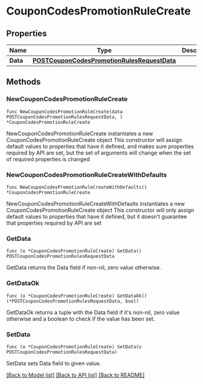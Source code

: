 # CouponCodesPromotionRuleCreate

## Properties

Name | Type | Description | Notes
------------ | ------------- | ------------- | -------------
**Data** | [**POSTCouponCodesPromotionRulesRequestData**](POSTCouponCodesPromotionRulesRequestData.md) |  | 

## Methods

### NewCouponCodesPromotionRuleCreate

`func NewCouponCodesPromotionRuleCreate(data POSTCouponCodesPromotionRulesRequestData, ) *CouponCodesPromotionRuleCreate`

NewCouponCodesPromotionRuleCreate instantiates a new CouponCodesPromotionRuleCreate object
This constructor will assign default values to properties that have it defined,
and makes sure properties required by API are set, but the set of arguments
will change when the set of required properties is changed

### NewCouponCodesPromotionRuleCreateWithDefaults

`func NewCouponCodesPromotionRuleCreateWithDefaults() *CouponCodesPromotionRuleCreate`

NewCouponCodesPromotionRuleCreateWithDefaults instantiates a new CouponCodesPromotionRuleCreate object
This constructor will only assign default values to properties that have it defined,
but it doesn't guarantee that properties required by API are set

### GetData

`func (o *CouponCodesPromotionRuleCreate) GetData() POSTCouponCodesPromotionRulesRequestData`

GetData returns the Data field if non-nil, zero value otherwise.

### GetDataOk

`func (o *CouponCodesPromotionRuleCreate) GetDataOk() (*POSTCouponCodesPromotionRulesRequestData, bool)`

GetDataOk returns a tuple with the Data field if it's non-nil, zero value otherwise
and a boolean to check if the value has been set.

### SetData

`func (o *CouponCodesPromotionRuleCreate) SetData(v POSTCouponCodesPromotionRulesRequestData)`

SetData sets Data field to given value.



[[Back to Model list]](../README.md#documentation-for-models) [[Back to API list]](../README.md#documentation-for-api-endpoints) [[Back to README]](../README.md)


